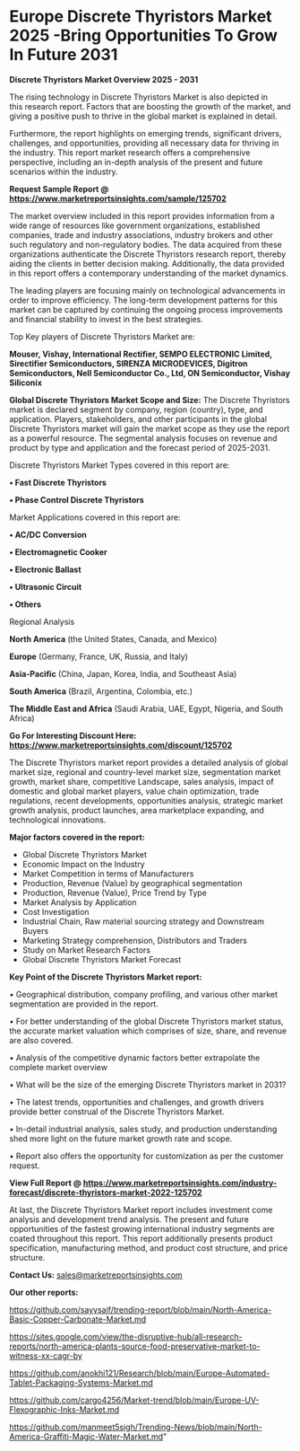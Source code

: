  # Europe Discrete Thyristors Market 2025 -Bring Opportunities To Grow In Future 2031

<Strong> Discrete Thyristors Market Overview 2025 - 2031</strong>

The rising technology in Discrete Thyristors Market is also depicted in this research report. Factors that are boosting the growth of the market, and giving a positive push to thrive in the global market is explained in detail.

Furthermore, the report highlights on emerging trends, significant drivers, challenges, and opportunities, providing all necessary data for thriving in the industry. This report market research offers a comprehensive perspective, including an in-depth analysis of the present and future scenarios within the industry.

<strong>Request Sample Report @ <a href=https://www.marketreportsinsights.com/sample/125702>https://www.marketreportsinsights.com/sample/125702</a></strong>

The market overview included in this report provides information from a wide range of resources like government organizations, established companies, trade and industry associations, industry brokers and other such regulatory and non-regulatory bodies. The data acquired from these organizations authenticate the Discrete Thyristors research report, thereby aiding the clients in better decision making. Additionally, the data provided in this report offers a contemporary understanding of the market dynamics.

The leading players are focusing mainly on technological advancements in order to improve efficiency. The long-term development patterns for this market can be captured by continuing the ongoing process improvements and financial stability to invest in the best strategies.

Top Key players of Discrete Thyristors Market are:

<strong>Mouser, Vishay, International Rectifier, SEMPO ELECTRONIC Limited, Sirectifier Semiconductors, SIRENZA MICRODEVICES, Digitron Semiconductors, Nell Semiconductor Co., Ltd, ON Semiconductor, Vishay Siliconix</strong>

<strong><b>Global Discrete Thyristors Market Scope and Size:</b></strong>
The Discrete Thyristors market is declared segment by company, region (country), type, and application. Players, stakeholders, and other participants in the global Discrete Thyristors market will gain the market scope as they use the report as a powerful resource. The segmental analysis focuses on revenue and product by type and application and the forecast period of 2025-2031.

Discrete Thyristors Market Types covered in this report are:

<strong>• Fast Discrete Thyristors

• Phase Control Discrete Thyristors</strong>

Market Applications covered in this report are:

<strong>• AC/DC Conversion

• Electromagnetic Cooker

• Electronic Ballast

• Ultrasonic Circuit

• Others</strong> 

Regional Analysis

<strong>North America</strong> (the United States, Canada, and Mexico)

<strong>Europe</strong> (Germany, France, UK, Russia, and Italy)

<strong>Asia-Pacific</strong> (China, Japan, Korea, India, and Southeast Asia)

<strong>South America</strong> (Brazil, Argentina, Colombia, etc.)

<strong>The Middle East and Africa</strong> (Saudi Arabia, UAE, Egypt, Nigeria, and South Africa)

<strong>Go For Interesting Discount Here: <a href=https://www.marketreportsinsights.com/discount/125702>https://www.marketreportsinsights.com/discount/125702</a></strong>

The Discrete Thyristors market report provides a detailed analysis of global market size, regional and country-level market size, segmentation market growth, market share, competitive Landscape, sales analysis, impact of domestic and global market players, value chain optimization, trade regulations, recent developments, opportunities analysis, strategic market growth analysis, product launches, area marketplace expanding, and technological innovations.

<strong><b>Major factors covered in the report:</b></strong>
<ul>
  <li>Global Discrete Thyristors Market </li>
  <li>Economic Impact on the Industry</li>
  <li>Market Competition in terms of Manufacturers</li>
  <li>Production, Revenue (Value) by geographical segmentation</li>
  <li>Production, Revenue (Value), Price Trend by Type</li>
  <li>Market Analysis by Application</li>
  <li>Cost Investigation</li>
  <li>Industrial Chain, Raw material sourcing strategy and Downstream Buyers</li>
  <li>Marketing Strategy comprehension, Distributors and Traders</li>
  <li>Study on Market Research Factors</li>
  <li>Global Discrete Thyristors Market Forecast</li>
</ul>

<strong><b>Key Point of the Discrete Thyristors Market report:</b></strong>

• Geographical distribution, company profiling, and various other market segmentation are provided in the report.

• For better understanding of the global Discrete Thyristors market status, the accurate market valuation which comprises of size, share, and revenue are also covered.

• Analysis of the competitive dynamic factors better extrapolate the complete market overview

• What will be the size of the emerging Discrete Thyristors market in 2031?

• The latest trends, opportunities and challenges, and growth drivers provide better construal of the Discrete Thyristors Market.

• In-detail industrial analysis, sales study, and production understanding shed more light on the future market growth rate and scope.

• Report also offers the opportunity for customization as per the customer request.

<strong><b>View Full Report @ <a href=https://www.marketreportsinsights.com/industry-forecast/discrete-thyristors-market-2022-125702>https://www.marketreportsinsights.com/industry-forecast/discrete-thyristors-market-2022-125702</a></b></strong>


At last, the Discrete Thyristors Market report includes investment come analysis and development trend analysis. The present and future opportunities of the fastest growing international industry segments are coated throughout this report. This report additionally presents product specification, manufacturing method, and product cost structure, and price structure.

<strong>Contact Us:</strong>
sales@marketreportsinsights.com

<strong>Our other reports:</strong>

<a href=https://github.com/sayysaif/trending-report/blob/main/North-America-Basic-Copper-Carbonate-Market.md>https://github.com/sayysaif/trending-report/blob/main/North-America-Basic-Copper-Carbonate-Market.md</a>

<a href=https://sites.google.com/view/the-disruptive-hub/all-research-reports/north-america-plants-source-food-preservative-market-to-witness-xx-cagr-by>https://sites.google.com/view/the-disruptive-hub/all-research-reports/north-america-plants-source-food-preservative-market-to-witness-xx-cagr-by</a>

<a href=https://github.com/anokhi121/Research/blob/main/Europe-Automated-Tablet-Packaging-Systems-Market.md>https://github.com/anokhi121/Research/blob/main/Europe-Automated-Tablet-Packaging-Systems-Market.md</a>

<a href=https://github.com/cargo4256/Market-trend/blob/main/Europe-UV-Flexographic-Inks-Market.md>https://github.com/cargo4256/Market-trend/blob/main/Europe-UV-Flexographic-Inks-Market.md</a>

<a href=https://github.com/manmeet5sigh/Trending-News/blob/main/North-America-Graffiti-Magic-Water-Market.md>https://github.com/manmeet5sigh/Trending-News/blob/main/North-America-Graffiti-Magic-Water-Market.md</a>"
